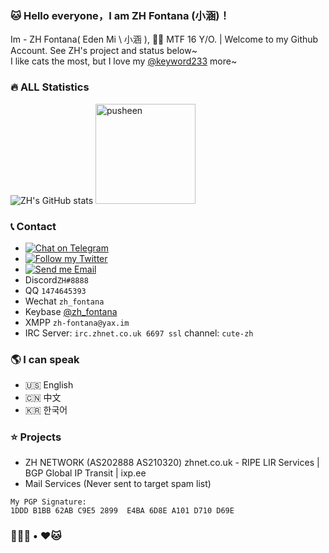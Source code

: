 ###  🐱 Hello everyone，I am ZH Fontana (小涵)！

Im - ZH Fontana( Eden Mi \ 小涵 ), 🏳️‍⚧️ MTF 16 Y/O. | Welcome to my Github Account. See ZH's project and status below~<br>
I like cats the most, but I love my [@keyword233](https://t.me/keyword233) more~

###  🔥 ALL Statistics

![ZH's GitHub stats](https://github-readme-stats.vercel.app/api?username=Edenmi&count_private=true&include_all_commits=true&show_icons=true&&bg_color=30,16BFFD,CB3066&title_color=0b5394&icon_color=ff869a&role=OWNER,ORGANIZATION_MEMBER) 
<img src="https://user-images.githubusercontent.com/22280294/179611382-5704fe4f-ef8c-40f2-b868-5921cfb56da6.png" alt="pusheen" height="160px">

###  📞 Contact

- [![Chat on Telegram](https://img.shields.io/static/v1?&logo=telegram&label=Telegram&color=blue&message=@zh_210320&style=flat-square)](https://t.me/zh_210320)
- [![Follow my Twitter](https://img.shields.io/static/v1?&logo=twitter&label=Twitter&color=blue&message=zh_fontana&style=flat-square)](https://twitter.com/zh_fontana)
- [![Send me Email](https://img.shields.io/static/v1?label=email&message=i@eden-official.co.uk&color=orange&style=flat-square)](mailto:i@eden-official.co.uk)
- Discord`ZH#8888`
- QQ `1474645393`
- Wechat `zh_fontana`
- Keybase [@zh_fontana](https://keybase.io/zh_fontana)
- XMPP `zh-fontana@yax.im`
- IRC Server: `irc.zhnet.co.uk 6697 ssl` channel: `cute-zh`

### 🌎 I can speak

* 🇺🇸 English
* 🇨🇳 中文
* 🇰🇷 한국어

### ⭐ Projects

* ZH NETWORK (AS202888 AS210320) zhnet.co.uk - RIPE LIR Services | BGP Global IP Transit | ixp.ee
* Mail Services (Never sent to target spam list)


```
My PGP Signature:
1DDD B1BB 62AB C9E5 2899  E4BA 6D8E A101 D710 D69E
```

### 🏳️‍⚧️🍥 • ❤️🐱